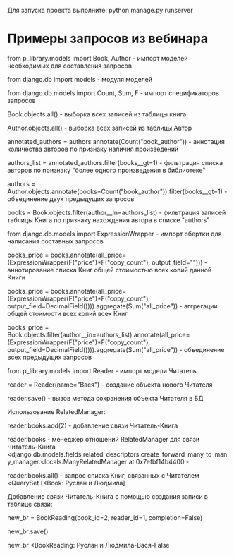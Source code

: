Для запуска проекта выполните: 
    python manage.py runserver

# Примеры запросов из вебинара
from p_library.models import Book, Author - импорт моделей необходимых для составления запросов

from django.db import models - модуля моделей

from django.db.models import Count, Sum, F - импорт спецификаторов запросов

Book.objects.all() - выборка всех записей из таблицы книга

Author.objects.all() - выборка всех записей из таблицы Автор

annotated_authors = authors.annotate(Count("book_author")) - аннотация количества авторов по признаку наличия произведений

authors_list = annotated_authors.filter(books__gt=1) - фильтрация списка авторов по признаку "более одного произведения в библиотеке" 

authors = Author.objects.annotate(books=Count("book_author")).filter(books__gt=1) - объединение двух предыдущих запросов

books = Book.objects.filter(author__in=authors_list) - фильтрация записей таблицы Книга по признаку нахождения автора в списке "authors"

from django.db.models import ExpressionWrapper - импорт обертки для написания составных запросов

books_price = books.annotate(all_price=(ExpressionWrapper(F("price")*F("copy_count"), output_field=""))) - аннотирование списка Книг общей стоимостью всех копий данной Книги

books_price = books.annotate(all_price=(ExpressionWrapper(F("price")*F("copy_count"), output_field=DecimalField()))).aggregate(Sum("all_price")) - аггрегации общей стоимости всех копий всех Книг

books_price = Book.objects.filter(author__in=authors_list).annotate(all_price=(ExpressionWrapper(F("price")*F("copy_count"), output_field=DecimalField()))).aggregate(Sum("all_price")) - объединение всех предыдущих запросов

from p_library.models import Reader - импорт модели Читатель

reader = Reader(name="Вася") - создание объекта нового Читателя

reader.save() - вызов метода сохранения объекта Читателя в БД

Использование RelatedManager:

reader.books.add(2) - добавление связи Читатель-Книга

reader.books - менеджер отношений RelatedManager для связи Читатель-Книга
<django.db.models.fields.related_descriptors.create_forward_many_to_many_manager.<locals.ManyRelatedManager at 0x7efbf14b4400 - 

reader.books.all() - запрос списка Книг, связанных с Читателем
<QuerySet [<Book: Руслан и Людмила]

Добавление связи Читатель-Книга с помощью создания записи в таблице связи:

new_br = BookReading(book_id=2, reader_id=1, completion=False)

new_br.save()                                       

new_br 
<BookReading: Руслан и Людмила-Вася-False

